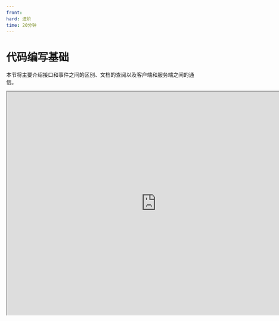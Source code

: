 ```yaml
---
front:
hard: 进阶
time: 20分钟
---
```

# 代码编写基础

本节将主要介绍接口和事件之间的区别、文档的查阅以及客户端和服务端之间的通信。

<iframe src="https://cc.163.com/act/m/daily/iframeplayer/?id=632867a9e6c041f2578ca820" width="800" height="600" allow="fullscreen"/>

## 接口与事件

这里的接口与事件和逻辑编辑器的接口和事件定义一致，如果有遗忘的同学可以去[回顾](../2-逻辑编辑器基础/3-逻辑编辑器的基础概念（2）.html)。

那么在逻辑编辑器中，所有事件，都体现为`监听:xxxxx`，而在零件开发中，监听事件一般都是定义一个函数。

如果需要查阅所有可以监听的事件，可以在<a href="../../../../mcdocs/1-ModAPI/事件/世界.html?catalog=1">这里</a>进行查询。

例如在`PartBase`中定义以下函数，就视为监听了ServerChatEvent

```python
def ServerChatEvent(self, args):
    pass
```

而在零件开发中调用接口，都是以调用函数的形式来调用的。

还是这个事件，`GetParent`，`SetEntityAttrValue`，`SetEntityAttrMaxValue`，都是调用了`PartBase`的接口。

所有可以使用的接口都可以在<a href="../../../../mcguide/20-玩法开发/14-预设玩法编程/13-PresetAPI/预设管理/PresetApi.html">这里</a>进行查询。

```python
    def ServerChatEvent(self, args):
        if args["message"] != "更新血量":
            return
        parent = self.GetParent()
        entityId = parent.GetEntityId()
        if args["playerId"] != entityId:
            return
        self.SetEntityAttrValue(entityId, AttrType.HEALTH, self.health)
        self.SetEntityAttrMaxValue(entityId, AttrType.HEALTH, self.maxHealth)
```

> 为什么<a href="../../../../mcguide/20-玩法开发/14-预设玩法编程/13-PresetAPI/预设对象/预设/预设基类PresetBase.html#预设基类presetbase">PartBase</a>中没有找到上方代码使用的GetParent?
>
> 因为我们是基于面向对象技术，进行预设和零件开发的。PartBase继承了SdkInterface和TransformObject对象，自然就可以调用来自父类的函数。
>
> 实际上我们调用的GetParent接口，是来自<a href="../../../../mcguide/20-玩法开发/14-预设玩法编程/13-PresetAPI/预设对象/通用/变换对象TransformObject.html#getparent">TransformObject</a>的。这样GetParent，因为零件挂载玩家预设上，就能得到玩家。

## 服务器客户端通信

在之前的逻辑编辑器界面制作中，我们就已经稍微接触了一些服务器和客户端之间的通信。

当时的界面，将客户端中的内容，发送到了服务端。服务端监听，并执行命令。

这样就是一个客户端往服务端的通信。但是实际上，客户端和服务端之间，是可以双向通信的。下面将会详细介绍通信的使用方法。

### 客户端->服务端

客户端向服务端的通信主要需要在客户端调用`NotifyToServer`接口，而服务端需要在初始化的时候调用`ListenSelfEvent`接口，来监听这个事件。

#### NotifyToServer

文档说明：<a href="../../../../mcguide/20-玩法开发/14-预设玩法编程/13-PresetAPI/预设对象/零件/零件PartBase.html#notifytoserver">点我</a>

| 参数名    | 数据类型 | 说明     |
| :-------- | :------- | :------- |
| eventName | str      | 事件名称 |
| eventData | object   | 事件数据 |

这是一个客户端接口。`eventName`是事件名称。事件名称可以理解为这个事件的具体含义。客户端中使用这个事件名称发送到服务端，那么服务端相应的也需要使用这个事件名称来监听。`eventData`是事件的具体数据，即一般事件中的args，一般传入一个字典。

#### ListenSelfEvent

文档说明：<a href="../../../../mcguide/20-玩法开发/14-预设玩法编程/13-PresetAPI/预设对象/零件/零件PartBase.html#listenselfevent">点我</a>

| 参数名    | 数据类型 | 说明     |
| :-------- | :------- | :------- |
| eventName | str      | 事件名称 |
| target    | object   | 目标     |
| func      | object   | 回调函数 |

这个接口，双端通用。

`eventName`就是我们NotifyToServer时所定义的事件名称。`target`为监听哪个对象的事件，一般填写self。`func`为回调函数，定义一个函数，参数为args，然后在这里传入function类型的值。

例子:

```python
class TestPartPart(PartBase):
    def InitServer(self):
        print "InitServer"
        self.ListenSelfEvent("TestEvent", self, self.OnTestEvent)

    def OnTestEvent(self, args):
        print "收到来自 {} 的客户端事件".format(args["playerId"])

    def SendToServer(self):
        self.NotifyToServer("TestEvent", {"playerId": self.GetLocalPlayerId()})
```

这样如果在客户端调用SendToServer函数，服务端就会相应的收到事件，并打印消息。

### 服务端->客户端

服务端向客户端的通信主要需要在服务端调用`NotifyToClient`接口，而客户端需要在初始化的时候调用`ListenSelfEvent`接口，来监听这个事件。

#### NotifyToClient

文档说明：<a href="../../../../mcguide/20-玩法开发/14-预设玩法编程/13-PresetAPI/预设对象/零件/零件PartBase.html#notifytoclient">点我</a>

| 参数名    | 数据类型 | 说明     |
| :-------- | :------- | :------- |
| playerId  | str      | 玩家ID   |
| eventName | str      | 事件名称 |
| eventData | object   | 事件数据 |

这是一个服务端接口。`playerId`为需要发送到的玩家id。其他的参数和`NotifyToServer`用法一致。

如果需要广播到所有玩家的客户端，可以使用<a href="../../../../mcguide/20-玩法开发/14-预设玩法编程/13-PresetAPI/预设对象/零件/零件PartBase.html#broadcasttoallclient">BroadcastToAllClient</a>。

#### ListenSelfEvent

ListenSelfEvent和客户端向服务端通信中的使用方法一致。

文档说明：<a href="../../../../mcguide/20-玩法开发/14-预设玩法编程/13-PresetAPI/预设对象/零件/零件PartBase.html#listenselfevent">点我</a>

| 参数名    | 数据类型 | 说明     |
| :-------- | :------- | :------- |
| eventName | str      | 事件名称 |
| target    | object   | 目标     |
| func      | object   | 回调函数 |

这个接口，双端通用。

`eventName`就是我们NotifyToServer时所定义的事件名称。`target`为监听哪个对象的事件，一般填写self。`func`为回调函数，定义一个函数，参数为args，然后在这里传入function类型的值。

例子:

```python
class TestPartPart(PartBase):
    def InitClient(self):
        print "InitClient"
        self.ListenSelfEvent("TestEvent", self, self.OnTestEvent)

    def OnTestEvent(self, args):
        print "收到来自服务端的事件 {}".format(args)

    def SendToServer(self,playerId):
        self.NotifyToClient(playerId, "TestEvent", {"msg": "test"})
```

这样如果在客户端调用SendToServer函数，服务端就会相应的收到事件，并打印消息。

## 课后作业

### 辨认接口和事件

辨别下方的代码是调用接口还是监听事件

1. `self.SetCommand()`
2. `def OnCommandOutputServerEvent(self, args):`











> 答案
>
> 1. 调用接口
> 2. 监听事件

### 零件开发实际操作

使用零件开发来编写一个爆炸箭的功能：所有射出的弓箭，在击中目标时都会产生爆炸。

并且使用自定义属性面板，设置爆炸范围。

#### 操作步骤

1. 创建一个玩家预设、空零件。零件命名为`ExplosionArrow`。
2. 将零件挂接到玩家预设上。
3. 接下来使用PyCharm打开`ExplosionArrowPart.py`，编辑代码。
4. 在`__init__`下定义一个爆炸半径成员变量，方便后面制作自定义属性。
5. 监听<a href="../../../../mcdocs/1-ModAPI/事件/实体.html?key=ProjectileDoHitEffectEvent&docindex=2&type=0#projectiledohiteffectevent">ProjectileDoHitEffectEvent</a>，并获取对应位置，再调用<a href="../../../../mcguide/20-玩法开发/14-预设玩法编程/13-PresetAPI/预设对象/通用/SDK接口封装SdkInterface.html#createexplosion">CreateExplosion</a>，创建爆炸，其中爆炸半径使用成员变量，随后删除箭的实体。

代码参考：

```python
@registerGenericClass("ExplosionArrowPart")
class ExplosionArrowPart(PartBase):
    def __init__(self):
        PartBase.__init__(self)
        self.explosionRadius = 5
        self.name = "爆炸弓零件"

    def ProjectileDoHitEffectEvent(self, args):
        self.CreateExplosion((args["x"], args["y"], args["z"]), self.explosionRadius, True, True, args["srcId"], args["srcId"])
        self.DestroyEntity(args["id"])

```

接下来设置元数据，打开`ExplosionArrowPartMeta.py`，修改`PROPERTIES`，添加一个爆炸半径变量。

代码参考:

```python
@sunshine_class_meta
class ExplosionArrowPartMeta(PartBaseMeta):
    CLASS_NAME = "ExplosionArrowPart"
    PROPERTIES = {
        "explosionRadius": PInt(text="爆炸半径", sort=1000, default=5, group="爆炸箭头")
    }
```

这样就修改完成。打开编辑器，选中爆炸弓零件，就可以看到相应的设置。

![](./images/22.png)

### 通信

利用客户端和服务端的通信系统，将玩家聊天的内容发送到客户端，并打印到日志窗口中。

#### 操作步骤

1. 新建一个空零件，命名为`NotifyTest`，并挂接在玩家预设上。
2. 编辑`NotifyTestPart.py`，监听<a href="../../../../mcdocs/1-ModAPI/事件/实体.html?key=ProjectileDoHitEffectEvent&docindex=2&type=0#projectiledohiteffectevent">ServerChatEvent</a>，获取消息内容和玩家ID，使用NotifyToClient将其发送给客户端，事件名为`ChatToClient`，数据是一个dict`{"msg": 消息内容}`。
3. 在InitClient中调用ListenSelfEvent，监听`ChatToClient`事件，再定义一个函数叫做`OnRecvChat`，接收args作为参数，打印`args["msg"]`，作为回调函数。

代码参考:

```python
@registerGenericClass("NotifyTestPart")
class NotifyTestPart(PartBase):
    def __init__(self):
        PartBase.__init__(self)
        self.name = "通信测试"

    def InitClient(self):
        self.ListenSelfEvent("ChatToClient", self, self.OnRecvChat)

    def OnRecvChat(self, args):
        print "从服务端发来的聊天信息: {}".format(args["msg"])

    def ServerChatEvent(self, args):
        message = args["message"]
        playerId = args["playerId"]
        self.NotifyToClient(playerId, "ChatToClient", {"msg": message})
```

这样每次发消息，在日志窗口都会由客户端打印收到的消息内容。